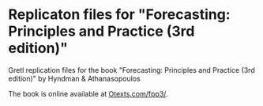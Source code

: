 # Replicaton files for "Forecasting: Principles and Practice (3rd edition)"

Gretl replication files for the book "Forecasting: Principles and Practice (3rd edition)" by Hyndman &amp; Athanasopoulos

The book is online available at [Otexts.com/fpp3/](https://otexts.com/fpp3/ "Forecasting: Principles and Practice").

